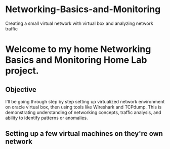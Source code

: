 # Networking-Basics-and-Monitoring
Creating a small virtual network with virtual box and analyzing network traffic

# Welcome to my home Networking Basics and Monitoring Home Lab project.

## Objective

I'll be going through step by step setting up virtualized network environment on oracle virtual box, then using tools like Wireshark and TCPdump. This is demonstrating understanding of networking concepts, traffic analysis, and ability to identify patterns or anomalies.

## Setting up a few virtual machines on they're own network  
